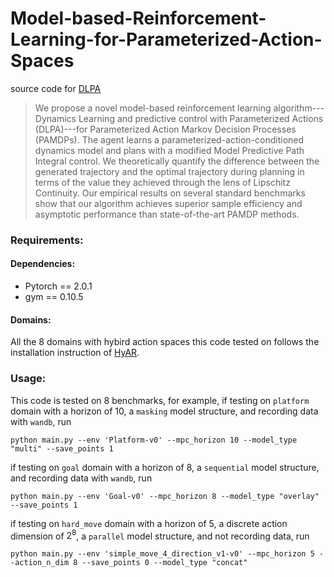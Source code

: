 # Model-based-Reinforcement-Learning-for-Parameterized-Action-Spaces

source code for [DLPA](https://arxiv.org/abs/2404.03037)

> We propose a novel model-based reinforcement learning algorithm---Dynamics Learning and predictive control with Parameterized Actions (DLPA)---for Parameterized Action Markov Decision Processes (PAMDPs). The agent learns a parameterized-action-conditioned dynamics model and plans with a modified Model Predictive Path Integral control. We theoretically quantify the difference between the generated trajectory and the optimal trajectory during planning in terms of the value they achieved through the lens of Lipschitz Continuity. Our empirical results on several standard benchmarks show that our algorithm achieves superior sample efficiency and asymptotic performance than state-of-the-art PAMDP methods.

### Requirements:

#### Dependencies:
- Pytorch == 2.0.1 
- gym == 0.10.5

#### Domains:
All the 8 domains with hybird action spaces this code tested on follows the installation instruction of [HyAR](https://github.com/TJU-DRL-LAB/self-supervised-rl/tree/ece95621b8c49f154f96cf7d395b95362a3b3d4e/RL_with_Action_Representation/HyAR#domains).

### Usage:

This code is tested on 8 benchmarks, for example, if testing on `platform` domain with a horizon of 10, a `masking` model structure, and recording data with `wandb`, run
```
python main.py --env 'Platform-v0' --mpc_horizon 10 --model_type "multi" --save_points 1
```
if testing on `goal` domain with a horizon of 8, a `sequential` model structure, and recording data with `wandb`, run
```
python main.py --env 'Goal-v0' --mpc_horizon 8 --model_type "overlay" --save_points 1
```
if testing on `hard_move` domain with a horizon of 5, a discrete action dimension of $2^8$, a `parallel` model structure, and not recording data, run
```
python main.py --env 'simple_move_4_direction_v1-v0' --mpc_horizon 5 --action_n_dim 8 --save_points 0 --model_type "concat"
```

